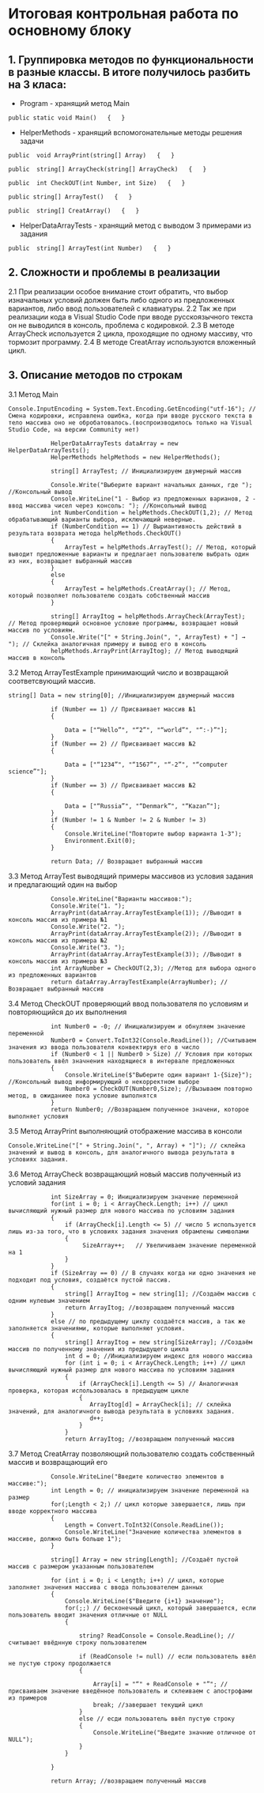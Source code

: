 ﻿# Итоговая контрольная работа по основному блоку


##  1. Группировка методов по функциональности в разные классы. В итоге получилось разбить на 3 класа:
- Program - хранящий метод Main
```
public static void Main()   {   }
```
- HelperMethods - хранящий вспомогонательные методы решения задачи
```
public  void ArrayPrint(string[] Array)   {   }

public  string[] ArrayCheck(string[] ArrayCheck)   {   }
       
public  int CheckOUT(int Number, int Size)   {   }

public string[] ArrayTest()   {   }

public  string[] CreatArray()   {   }
```
- HelperDataArrayTests - хранящий метод с выводом 3 примерами из задания
```
public  string[] ArrayTest(int Number)   {   }
```

## 2. Сложности и проблемы в реализации
2.1 При реализации особое внимание стоит обратить, что выбор изначальных условий должен быть либо одного из предложенных вариантов, либо ввод пользователей с клавиатуры.
2.2 Так же при реализации кода в Visual Studio Code при вводе русскоязычного текста он не выводился в консоль, проблема с кодировкой.
2.3 В методе ArrayCheck используется 2 цикла, проходящие по одному массиву, что тормозит программу.
2.4 В методе CreatArray используются вложенный цикл.

## 3. Описание методов по строкам
3.1 Метод Main
```
Console.InputEncoding = System.Text.Encoding.GetEncoding("utf-16"); // Смена кодировки, исправлена ошибка, когда при вводе русского текста в тело массива оно не обробатовалось.(воспроизводилось только на Visual Studio Code, на версии Community нет)

            HelperDataArrayTests dataArray = new HelperDataArrayTests();
            HelperMethods helpMethods = new HelperMethods();

            string[] ArrayTest; // Инициализируем двумерный массив

            Console.Write("Выберите вариант начальных данных, где "); //Консольный вывод
            Console.WriteLine("1 - Выбор из предложенных варианов, 2 - ввод массива чисел через консоль: "); //Консольный вывод
            int NumberCondition = helpMethods.CheckOUT(1,2); // Метод обрабатывающий варианты выбора, исключающий неверные.
            if (NumberCondition == 1) // Выриантивность действий в результата возврата метода helpMethods.CheckOUT()
            {
                ArrayTest = helpMethods.ArrayTest(); // Метод, который выводит предложенные варианты и предлагает пользователю выбрать один из них, возвращает выбранный массив
            }
            else
            {
                ArrayTest = helpMethods.CreatArray(); // Метод, который позволяет пользователю создать собственный массив
            }

            string[] ArrayItog = helpMethods.ArrayCheck(ArrayTest);  // Метод проверяющий основное условие программы, возвращает новый массив по условиям.
            Console.Write("[" + String.Join(", ", ArrayTest) + "] → "); // Склейка аналогичная примеру и вывод его в консоль
            helpMethods.ArrayPrint(ArrayItog); // Метод выводящий массив в консоль
```
3.2 Метод ArrayTestExample принимающий число и возвращаюй соответсвующий массив.

```
string[] Data = new string[0]; //Инициализируем двумерный массив

            if (Number == 1) // Присваивает массив №1
            {

                Data = ["“Hello”", "“2”", "“world”", "“:-)”"];
            }
            if (Number == 2) // Присваивает массив №2
            {

                Data = ["“1234”", "“1567”", "“-2”", "“computer science”"];
            }
            if (Number == 3) // Присваивает массив №2
            {

                Data = ["“Russia”", "“Denmark”", "“Kazan”"];
            }
            if (Number != 1 & Number != 2 & Number != 3)
            {
                Console.WriteLine("Повторите выбор варианта 1-3");
                Environment.Exit(0);
            }

            return Data; // Возвращает выбранный массив
```
3.3 Метод ArrayTest выводящий примеры массивов из условия задания и предлагающий один на выбор

```
            Console.WriteLine("Варианты массивов:");
            Console.Write("1. ");
            ArrayPrint(dataArray.ArrayTestExample(1)); //Выводит в консоль массив из примера №1
            Console.Write("2. ");
            ArrayPrint(dataArray.ArrayTestExample(2)); //Выводит в консоль массив из примера №2
            Console.Write("3. ");
            ArrayPrint(dataArray.ArrayTestExample(3)); //Выводит в консоль массив из примера №3
            int ArrayNumber = CheckOUT(2,3); //Метод для выбора одного из предложенных вариантов
            return dataArray.ArrayTestExample(ArrayNumber); //Возвращает выбранный массив
```

3.4 Метод CheckOUT проверяющий ввод пользователя по условиям и повторяющийся до их выполнения

```
            int Number0 = -0; // Инициализируем и обнуляем значение переменной
            Number0 = Convert.ToInt32(Console.ReadLine()); //Считываем значения из ввода пользователя конвектируя его в число
            if (Number0 < 1 || Number0 > Size) // Условия при которых пользователь ввёл значнения находящиеся в интервале предложенных
            {
                Console.WriteLine($"Выберите один вариант 1-{Size}"); //Консольный вывод информирующий о некорректном выборе
                Number0 = CheckOUT(Number0,Size); //Вызываем повторно метод, в ожиданиее пока условие выполнятся
            }
            return Number0; //Возвращаем полученное значени, которое выполняет условия
```

3.5 Метод ArrayPrint выполняющий отображение массива в консоли

```
Console.WriteLine("[" + String.Join(", ", Array) + "]"); // склейка значений и вывод в консоль, для аналогичного вывода результата в условиях задания.
```

3.6 Метод ArrayCheck возвращающий новый массив полученный из условий задания

```
            int SizeArray = 0; Инициализируем значение переменной
            for(int i = 0; i < ArrayCheck.Length; i++) // цикл вычисляющий нужный размер для нового массива по условиям задания
            {
                if (ArrayCheck[i].Length <= 5) // число 5 используется лишь из-за того, что в условиях задания значения обрамлены символами
                {
                     SizeArray++;   // Увеличиваем значение переменной на 1               
                }
            }
            if (SizeArray == 0) // В случаях когда ни одно значения не подходит под условия, создаётся пустой пассив.
            {
                string[] ArrayItog = new string[1]; //Создаём массив с одним нулевым значением
                return ArrayItog; //возвращаем полученный массив
            }
            else // по предыдущему циклу создаётся массив, а так же заполняется значениями, которые выполняют условия.
            {
                string[] ArrayItog = new string[SizeArray]; //Создаём массив по полученному значения из предыдущего цикла
                int d = 0; //Инициализируем индекс для нового массива
                for (int i = 0; i < ArrayCheck.Length; i++) // цикл вычисляющий нужный размер для нового массива по условиям задания
                {
                    if (ArrayCheck[i].Length <= 5) // Аналогичная проверка, которая использовалась в предыдущем цикле
                    {
                       ArrayItog[d] = ArrayCheck[i]; // склейка значений, для аналогичного вывода результата в условиях задания.
                       d++;       
                    }
                }
                return ArrayItog; //возвращаем полученный массив
```

3.7 Метод CreatArray позволяющий пользователю создать собственный массив и возвращающий его

```
            Console.WriteLine("Введите количество элементов в массиве:");
            int Length = 0; // инициализируем значение переменной на размер
            for(;Length < 2;) // цикл которые завершается, лишь при вводе корректного массива
            {
                Length = Convert.ToInt32(Console.ReadLine());
                Console.WriteLine("Значение количества элементов в массиве, должно быть больше 1");
            }
            
            string[] Array = new string[Length]; //Создаёт пустой массив с размером указанным пользователем
            
            for (int i = 0; i < Length; i++) // цикл, которые заполняет значения массива с ввода пользователем данных
            {
                Console.WriteLine($"Введите {i+1} значение");
                for(;;) // бесконечный цикл, который завершается, если пользователь вводит значения отличные от NULL
                {
                    
                    string? ReadConsole = Console.ReadLine(); // считывает ввёднную строку пользователем
                    
                    if (ReadConsole != null) // если пользователь ввёл не пустую строку продолжается
                    {
                        
                        Array[i] = "“" + ReadConsole + "”"; //присваиваем значение введённое пользователь и склеиваем с апострофами из примеров
                        break; //завершает текущий цикл
                    }
                    else // есди пользователь ввёл пустую строку 
                    {
                        Console.WriteLine("Введите значние отличное от NULL");
                    }
                }
                
            }
            
            return Array; //возвращаем полученный массив
```